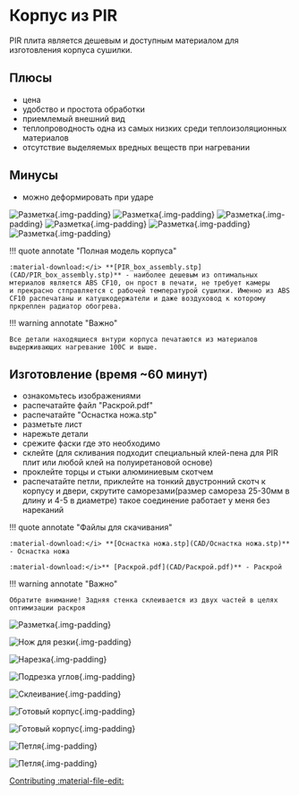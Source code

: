 # Корпус из PIR

PIR плита является дешевым и доступным материалом для изготовления корпуса сушилки. 
## Плюсы
- цена
- удобство и простота обработки
- приемлемый внешний вид
- теплопроводность одна из самых низких среди теплоизоляционных материалов
- отсутствие выделяемых вредных веществ при нагревании


## Минусы
- можно деформировать при ударе 

![Разметка](https://raw.githubusercontent.com/pavluchenkor/iDryerProject/main/iDryer%20v2/Hardware/PIR%20Box/img/box1.jpg){.img-padding}
![Разметка](https://raw.githubusercontent.com/pavluchenkor/iDryerProject/main/iDryer%20v2/Hardware/PIR%20Box/img/box2.jpg){.img-padding}
![Разметка](https://raw.githubusercontent.com/pavluchenkor/iDryerProject/main/iDryer%20v2/Hardware/PIR%20Box/img/box3.jpg){.img-padding}
![Разметка](https://raw.githubusercontent.com/pavluchenkor/iDryerProject/main/iDryer%20v2/Hardware/PIR%20Box/img/box4.jpg){.img-padding}
![Разметка](https://raw.githubusercontent.com/pavluchenkor/iDryerProject/main/iDryer%20v2/Hardware/PIR%20Box/img/box5.jpg){.img-padding}
![Разметка](https://raw.githubusercontent.com/pavluchenkor/iDryerProject/main/iDryer%20v2/Hardware/PIR%20Box/img/box6.jpg){.img-padding}

!!! quote annotate "Полная модель корпуса"

    :material-download:</i> **[PIR_box_assembly.stp](CAD/PIR_box_assembly.stp)** - наиболее дешевым из оптимальных мтериалов является ABS CF10, он прост в печати, не требует камеры
    и прекрасно стправляется с рабочей температурой сушилки. Именно из ABS CF10 распечатаны и катушкодержатели и даже воздуховод к которому пркреплен радиатор обогрева.

!!! warning annotate "Важно"

    Все детали находящиеся внтури корпуса печатаются из материалов выдерживающих нагревание 100С и выше.

## Изготовление (время ~60 минут)
- ознакомьтесь изображениями
- распечатайте файл "Раскрой.pdf"
- распечатайте "Оснастка ножа.stp" 
- разметьте лист
- нарежьте детали
- срежите фаски где это необходимо
- склейте (для скливания подходит специальный клей-пена для PIR плит или любой клей на полуиретановой основе)
- проклейте торцы и стыки алюминиевым скотчем
- распечатайте петли, приклейте на тонкий двустронний скотч к корпусу и двери, скрутите саморезами(размер самореза 25-30мм в длину и 4-5 в диаметре) такое соединение работает у меня без нареканий

!!! quote annotate "Файлы для скачивания"

    :material-download:</i> **[Оснастка ножа.stp](CAD/Оснастка ножа.stp)** - Оснастка ножа
    
    :material-download:</i>** [Раскрой.pdf](CAD/Раскрой.pdf)** - Раскрой

!!! warning annotate "Важно"

    Обратите внимание! Задняя стенка склеивается из двух частей в целях оптимизации раскроя

![Разметка](https://raw.githubusercontent.com/pavluchenkor/iDryerProject/main/iDryer%20v2/Hardware/PIR%20Box/img/IMG_8843-web.jpeg){.img-padding}

![Нож для резки](https://raw.githubusercontent.com/pavluchenkor/iDryerProject/main/iDryer%20v2/Hardware/PIR%20Box/img/IMG_8839-web.jpeg){.img-padding}

![Нарезка](https://raw.githubusercontent.com/pavluchenkor/iDryerProject/main/iDryer%20v2/Hardware/PIR%20Box/img/IMG_8844-web.jpeg){.img-padding}

![Подрезка углов](https://raw.githubusercontent.com/pavluchenkor/iDryerProject/main/iDryer%20v2/Hardware/PIR%20Box/img/IMG_8845-web.jpeg){.img-padding}

![Склеивание](https://raw.githubusercontent.com/pavluchenkor/iDryerProject/main/iDryer%20v2/Hardware/PIR%20Box/img/IMG_8846-web.jpeg){.img-padding}

![Готовый корпус](https://raw.githubusercontent.com/pavluchenkor/iDryerProject/main/iDryer%20v2/Hardware/PIR%20Box/img/IMG_8847-web.jpeg){.img-padding}

![Готовый корпус](https://raw.githubusercontent.com/pavluchenkor/iDryerProject/main/iDryer%20v2/Hardware/PIR%20Box/img/IMG_8848-web.jpeg){.img-padding}

![Петля](https://raw.githubusercontent.com/pavluchenkor/iDryerProject/main/iDryer%20v2/Hardware/PIR%20Box/img/IMG_8841-web.jpeg){.img-padding}

![Петля](https://raw.githubusercontent.com/pavluchenkor/iDryerProject/main/iDryer%20v2/Hardware/PIR%20Box/img/IMG_8840-web.jpeg){.img-padding}

[Contributing :material-file-edit:](https://github.com/pavluchenkor/iDryerProject/tree/main/iDryer%20v2/Hardware/PIR%20Box) 
